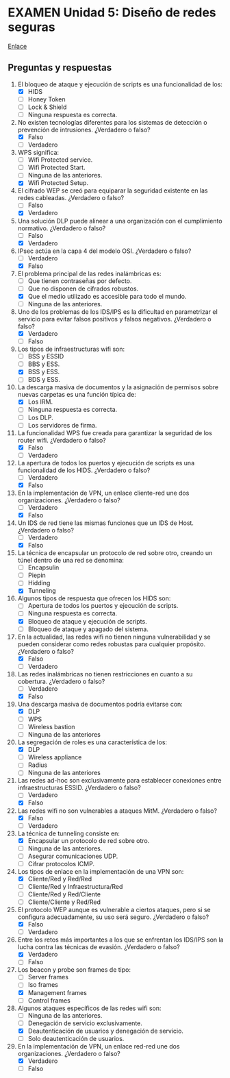# EXAMEN Unidad 5: Diseño de redes seguras

[Enlace](https://www.daypo.com/br-5.html)

## Preguntas y respuestas

1. El bloqueo de ataque y ejecución de scripts es una funcionalidad de los:
	- [x] HIDS
	- [ ] Honey Token
	- [ ] Lock & Shield
	- [ ] Ninguna respuesta es correcta.

2. No existen tecnologías diferentes para los sistemas de detección o prevención de intrusiones. ¿Verdadero o falso?
	- [x] Falso
	- [ ] Verdadero

3. WPS significa:
	- [ ] Wifi Protected service.
	- [ ] Wifi Protected Start.
	- [ ] Ninguna de las anteriores.
	- [x] Wifi Protected Setup.

4. El cifrado WEP se creó para equiparar la seguridad existente en las redes cableadas. ¿Verdadero o falso?
	- [ ] Falso
	- [x] Verdadero

5. Una solución DLP puede alinear a una organización con el cumplimiento normativo. ¿Verdadero o falso?
	- [ ] Falso
	- [x] Verdadero

6. IPsec actúa en la capa 4 del modelo OSI. ¿Verdadero o falso?
	- [ ] Verdadero
	- [x] Falso

7. El problema principal de las redes inalámbricas es:
	- [ ] Que tienen contraseñas por defecto.
	- [ ] Que no disponen de cifrados robustos.
	- [x] Que el medio utilizado es accesible para todo el mundo.
	- [ ] Ninguna de las anteriores.

8. Uno de los problemas de los IDS/IPS es la dificultad en parametrizar el servicio para evitar falsos positivos y falsos negativos. ¿Verdadero o falso?
	- [x] Verdadero
	- [ ] Falso

9. Los tipos de infraestructuras wifi son:
	- [ ] BSS y ESSID
	- [ ] BBS y ESS.
	- [x] BSS y ESS.
	- [ ] BDS y ESS.

10. La descarga masiva de documentos y la asignación de permisos sobre nuevas carpetas es una función típica de:
	- [x] Los IRM.
	- [ ] Ninguna respuesta es correcta.
	- [ ] Los DLP.
	- [ ] Los servidores de firma.

11. La funcionalidad WPS fue creada para garantizar la seguridad de los router wifi. ¿Verdadero o falso?
	- [x] Falso
	- [ ] Verdadero

12. La apertura de todos los puertos y ejecución de scripts es una funcionalidad de los HIDS. ¿Verdadero o falso?
	- [ ] Verdadero
	- [x] Falso

13. En la implementación de VPN, un enlace cliente-red une dos organizaciones. ¿Verdadero o falso?
	- [ ] Verdadero
	- [x] Falso

14. Un IDS de red tiene las mismas funciones que un IDS de Host. ¿Verdadero o falso?
	- [ ] Verdadero
	- [x] Falso

15. La técnica de encapsular un protocolo de red sobre otro, creando un túnel dentro de una red se denomina:
	- [ ] Encapsulin
	- [ ] Piepin
	- [ ] Hidding
	- [x] Tunneling

16. Algunos tipos de respuesta que ofrecen los HIDS son:
	- [ ] Apertura de todos los puertos y ejecución de scripts.
	- [ ] Ninguna respuesta es correcta.
	- [x] Bloqueo de ataque y ejecución de scripts.
	- [ ] Bloqueo de ataque y apagado del sistema.

17. En la actualidad, las redes wifi no tienen ninguna vulnerabilidad y se pueden considerar como redes robustas para cualquier propósito. ¿Verdadero o falso?
	- [x] Falso
	- [ ] Verdadero

18. Las redes inalámbricas no tienen restricciones en cuanto a su cobertura. ¿Verdadero o falso?
	- [ ] Verdadero
	- [x] Falso

19. Una descarga masiva de documentos podría evitarse con:
	- [x] DLP
	- [ ] WPS
	- [ ] Wireless bastion
	- [ ] Ninguna de las anteriores

20. La segregación de roles es una característica de los:
	- [x] DLP
	- [ ] Wireless appliance
	- [ ] Radius
	- [ ] Ninguna de las anteriores

21. Las redes ad-hoc son exclusivamente para establecer conexiones entre infraestructuras ESSID. ¿Verdadero o falso?
	- [ ] Verdadero
	- [x] Falso

22. Las redes wifi no son vulnerables a ataques MitM. ¿Verdadero o falso?
	- [x] Falso
	- [ ] Verdadero

23. La técnica de tunneling consiste en:
	- [x] Encapsular un protocolo de red sobre otro.
	- [ ] Ninguna de las anteriores.
	- [ ] Asegurar comunicaciones UDP.
	- [ ] Cifrar protocolos ICMP.

24. Los tipos de enlace en la implementación de una VPN son:
	- [x] Cliente/Red y Red/Red
	- [ ] Cliente/Red y Infraestructura/Red
	- [ ] Cliente/Red y Red/Cliente
	- [ ] Cliente/Cliente y Red/Red

25. El protocolo WEP aunque es vulnerable a ciertos ataques, pero si se configura adecuadamente, su uso será seguro. ¿Verdadero o falso?
	- [x] Falso
	- [ ] Verdadero

26. Entre los retos más importantes a los que se enfrentan los IDS/IPS son la lucha contra las técnicas de evasión. ¿Verdadero o falso?
	- [x] Verdadero
	- [ ] Falso

27. Los beacon y probe son frames de tipo:
	- [ ] Server frames
	- [ ] Iso frames
	- [x] Management frames
	- [ ] Control frames

28. Algunos ataques específicos de las redes wifi son:
	- [ ] Ninguna de las anteriores.
	- [ ] Denegación de servicio exclusivamente.
	- [x] Deautenticación de usuarios y denegación de servicio.
	- [ ] Solo deautenticación de usuarios.

29. En la implementación de VPN, un enlace red-red une dos organizaciones. ¿Verdadero o falso?
	- [x] Verdadero
	- [ ] Falso
